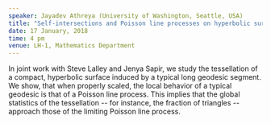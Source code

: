 ```yaml
---
speaker: Jayadev Athreya (University of Washington, Seattle, USA)
title: "Self-intersections and Poisson line processes on hyperbolic surfaces"
date: 17 January, 2018
time: 4 pm
venue: LH-1, Mathematics Department
---
```


In joint work with Steve Lalley and Jenya Sapir, we study the tessellation of a compact, hyperbolic surface induced by a typical long geodesic segment. We show, that when properly scaled, the local behavior of a typical geodesic is that of a Poisson line process. This implies that the global statistics of the tessellation -- for instance, the fraction of triangles -- approach those of the limiting Poisson line process.
